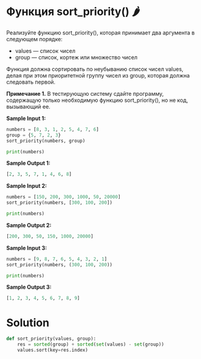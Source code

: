 # Функция sort_priority() 🌶️
Реализуйте функцию sort_priority(), которая принимает два аргумента в следующем порядке:

* values — список чисел
* group — список, кортеж или множество чисел

Функция должна сортировать по неубыванию список чисел values, делая при этом приоритетной группу чисел из group, которая должна следовать первой.

**Примечание 1.** В тестирующую систему сдайте программу, содержащую только необходимую функцию sort_priority(), но не код, вызывающий ее.

**Sample Input 1:**
```python
numbers = [8, 3, 1, 2, 5, 4, 7, 6]
group = {5, 7, 2, 3}
sort_priority(numbers, group)

print(numbers)
```
**Sample Output 1:**
```python
[2, 3, 5, 7, 1, 4, 6, 8]
```
**Sample Input 2:**
```python
numbers = [150, 200, 300, 1000, 50, 20000]
sort_priority(numbers, [300, 100, 200])

print(numbers)
```
**Sample Output 2:**
```python
[200, 300, 50, 150, 1000, 20000]
```
**Sample Input 3:**
```python
numbers = [9, 8, 7, 6, 5, 4, 3, 2, 1]
sort_priority(numbers, (300, 100, 200))

print(numbers)
```
**Sample Output 3:**
```python
[1, 2, 3, 4, 5, 6, 7, 8, 9]
```

# Solution
```python
def sort_priority(values, group):
    res = sorted(group) + sorted(set(values) - set(group))
    values.sort(key=res.index)
```